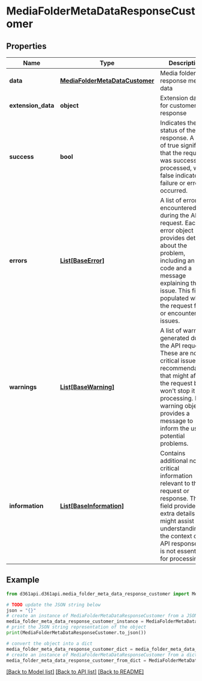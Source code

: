 # MediaFolderMetaDataResponseCustomer


## Properties

Name | Type | Description | Notes
------------ | ------------- | ------------- | -------------
**data** | [**MediaFolderMetaDataCustomer**](MediaFolderMetaDataCustomer.md) | Media folder response meta data | [optional] 
**extension_data** | **object** | Extension data for customer API response | [optional] 
**success** | **bool** | Indicates the status of the API response. A value of true signifies that the request was successfully processed, while false indicates a failure or error occurred. | [optional] 
**errors** | [**List[BaseError]**](BaseError.md) | A list of errors encountered during the API request. Each error object provides details about the problem, including an error code and a message explaining the issue. This field is populated when the request fails or encounters issues. | [optional] 
**warnings** | [**List[BaseWarning]**](BaseWarning.md) | A list of warnings generated during the API request. These are non-critical issues or recommendations that might affect the request but won&#39;t stop it from processing. Each warning object provides a message to inform the user of potential problems. | [optional] 
**information** | [**List[BaseInformation]**](BaseInformation.md) | Contains additional non-critical information relevant to the request or response. This field provides extra details that might assist in understanding the context of the API response but is not essential for processing. | [optional] 

## Example

```python
from d361api.d361api.media_folder_meta_data_response_customer import MediaFolderMetaDataResponseCustomer

# TODO update the JSON string below
json = "{}"
# create an instance of MediaFolderMetaDataResponseCustomer from a JSON string
media_folder_meta_data_response_customer_instance = MediaFolderMetaDataResponseCustomer.from_json(json)
# print the JSON string representation of the object
print(MediaFolderMetaDataResponseCustomer.to_json())

# convert the object into a dict
media_folder_meta_data_response_customer_dict = media_folder_meta_data_response_customer_instance.to_dict()
# create an instance of MediaFolderMetaDataResponseCustomer from a dict
media_folder_meta_data_response_customer_from_dict = MediaFolderMetaDataResponseCustomer.from_dict(media_folder_meta_data_response_customer_dict)
```
[[Back to Model list]](../README.md#documentation-for-models) [[Back to API list]](../README.md#documentation-for-api-endpoints) [[Back to README]](../README.md)


